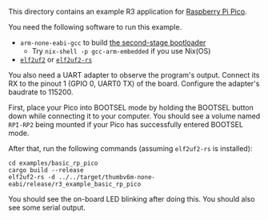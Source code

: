 This directory contains an example R3 application for [Raspberry Pi Pico].

[Raspberry Pi Pico]: https://pico.raspberrypi.org/

You need the following software to run this example.

 - `arm-none-eabi-gcc` to build [the second-stage bootloader](https://crates.io/crates/rp2040-boot2)
     - Try `nix-shell -p gcc-arm-embedded` if you use Nix(OS)
 - [`elf2uf2`](https://github.com/raspberrypi/pico-sdk/tree/master/tools/elf2uf2) or [`elf2uf2-rs`](https://github.com/jonil/elf2uf2-rs)

You also need a UART adapter to observe the program's output. Connect its RX to the pinout 1 (GPIO 0, UART0 TX) of the board. Configure the adapter's baudrate to 115200.

First, place your Pico into BOOTSEL mode by holding the BOOTSEL button down while connecting it to your computer. You should see a volume named `RPI-RP2`  being mounted if your Pico has successfully entered BOOTSEL mode.

After that, run the following commands (assuming `elf2uf2-rs` is installed):

```shell
cd examples/basic_rp_pico
cargo build --release
elf2uf2-rs -d ../../target/thumbv6m-none-eabi/release/r3_example_basic_rp_pico
```

You should see the on-board LED blinking after doing this. You should also see some serial output.
